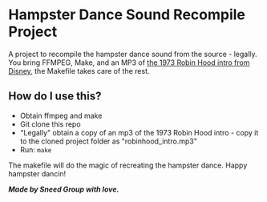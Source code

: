# Hampster Dance Sound Recompile Project

A project to recompile the hampster dance sound from the source - legally. 
You bring FFMPEG, Make, and an MP3 of [the 1973 Robin Hood intro from Disney,](https://www.youtube.com/watch?v=PKYEKhxWy6o)
the Makefile takes care of the rest.

## How do I use this?

* Obtain ffmpeg and make
* Git clone this repo
* "Legally" obtain a copy of an mp3 of the 1973 Robin Hood intro - copy it to the cloned project folder as "robinhood_intro.mp3"
* Run:
```make```

The makefile will do the magic of recreating the hampster dance. Happy hampster dancin!

***Made by Sneed Group with love.***
